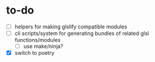 # to-do
- [ ] helpers for making glslify compatible modules
- [ ] cli scripts/system for generating bundles of related glsl functions/modules
  - [ ] use make/ninja?
- [x] switch to poetry